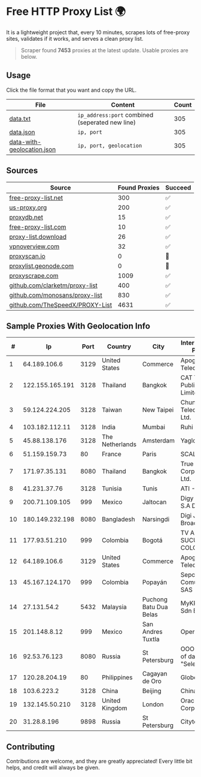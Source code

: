 
# Free HTTP Proxy List 🌍

It is a lightweight project that, every 10 minutes, scrapes lots of free-proxy sites, validates if it works, and serves a clean proxy list.


> Scraper found **7453** proxies at the latest update. Usable proxies are below.

## Usage

Click the file format that you want and copy the URL.


|File|Content|Count|
|----|-------|-----|
|[data.txt](https://raw.githubusercontent.com/themiralay/Proxy-List-World/master/data.txt)|`ip_address:port` combined (seperated new line)|305|
|[data.json](https://raw.githubusercontent.com/themiralay/Proxy-List-World/master/data.json)|`ip, port`|305|
|[data-with-geolocation.json](https://raw.githubusercontent.com/themiralay/Proxy-List-World/master/data-with-geolocation.json)|`ip, port, geolocation`|305|

## Sources

|Source|Found Proxies|Succeed|
|------|-------------|-------|
|[free-proxy-list.net](https://free-proxy-list.net)|300|✅|
|[us-proxy.org](https://www.us-proxy.org)|200|✅|
|[proxydb.net](http://proxydb.net)|15|✅|
|[free-proxy-list.com](https://free-proxy-list.com/?page=&port=&type%5B%5D=http&type%5B%5D=https&up_time=0&search=Search)|10|✅|
|[proxy-list.download](https://www.proxy-list.download/HTTP)|26|✅|
|[vpnoverview.com](https://vpnoverview.com/privacy/anonymous-browsing/free-proxy-servers)|32|✅|
|[proxyscan.io](https://www.proxyscan.io)|0|🚫|
|[proxylist.geonode.com](https://proxylist.geonode.com/api/proxy-list?limit=300&page=1&sort_by=lastChecked&sort_type=desc&protocols=http,https)|0|🚫|
|[proxyscrape.com](https://api.proxyscrape.com/v2/?request=displayproxies&protocol=http&timeout=10000&country=all&ssl=all&anonymity=all)|1009|✅|
|[github.com/clarketm/proxy-list](https://raw.githubusercontent.com/clarketm/proxy-list/master/proxy-list-raw.txt)|400|✅|
|[github.com/monosans/proxy-list](https://raw.githubusercontent.com/monosans/proxy-list/main/proxies/http.txt)|830|✅|
|[github.com/TheSpeedX/PROXY-List](https://raw.githubusercontent.com/TheSpeedX/PROXY-List/master/http.txt)|4631|✅|


## Sample Proxies With Geolocation Info

|#|Ip|Port|Country|City|Internet Service Provider|
|-|--|----|-------|----|-------------------------|
|1|64.189.106.6|3129|United States|Commerce|Apogee Telecom Inc.|
|2|122.155.165.191|3128|Thailand|Bangkok|CAT Telecom Public Company Limited|
|3|59.124.224.205|3128|Taiwan|New Taipei|Chunghwa Telecom Co., Ltd.|
|4|103.182.112.11|3128|India|Mumbai|Ruhi Infotech|
|5|45.88.138.176|3128|The Netherlands|Amsterdam|Yaglom Labs Ltd|
|6|51.159.159.73|80|France|Paris|SCALEWAY|
|7|171.97.35.131|8080|Thailand|Bangkok|True Internet Corporation CO. Ltd.|
|8|41.231.37.76|3128|Tunisia|Tunis|ATI - ISP|
|9|200.71.109.105|999|Mexico|Jaltocan|Digy Networks S.A De C.V.|
|10|180.149.232.198|8080|Bangladesh|Narsingdi|Digi Jadoo Broadband Ltd|
|11|177.93.51.210|999|Colombia|Bogotá|TV AZTECA SUCURSAL COLOMBIA|
|12|64.189.106.6|3129|United States|Commerce|Apogee Telecom Inc.|
|13|45.167.124.170|999|Colombia|Popayán|Sepcom Comunicaciones SAS|
|14|27.131.54.2|5432|Malaysia|Puchong Batu Dua Belas|MyKRIS ASIA Sdn Bhd|
|15|201.148.8.12|999|Mexico|San Andres Tuxtla|Operbes|
|16|92.53.76.123|8080|Russia|St Petersburg|OOO "Network of data-centers "Selectel"|
|17|120.28.204.19|80|Philippines|Cagayan de Oro|Globe Telecom|
|18|103.6.223.2|3128|China|Beijing|China Unicom|
|19|132.145.50.210|3128|United Kingdom|London|Oracle Corporation|
|20|31.28.8.196|9898|Russia|St Petersburg|Citytelecom LLC|



## Contributing

Contributions are welcome, and they are greatly appreciated! Every
little bit helps, and credit will always be given.

